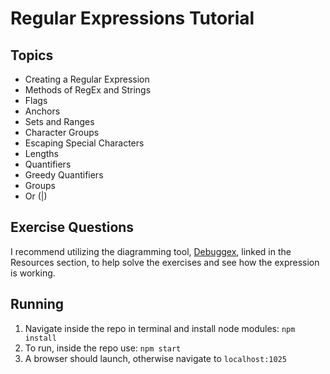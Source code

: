 # Regular Expressions Tutorial

## Topics
* Creating a Regular Expression
* Methods of RegEx and Strings
* Flags
* Anchors
* Sets and Ranges
* Character Groups
* Escaping Special Characters
* Lengths
* Quantifiers
* Greedy Quantifiers
* Groups
* Or (|)

## Exercise Questions
I recommend utilizing the diagramming tool, [Debuggex](https://www.debuggex.com/), linked in the Resources section, to help solve the exercises and see how the expression is working.

## Running
1. Navigate inside the repo in terminal and install node modules: `npm install`
2. To run, inside the repo use: `npm start`
3. A browser should launch, otherwise navigate to `localhost:1025`